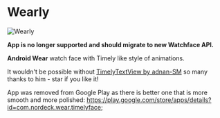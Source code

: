 Wearly
======

![Wearly](https://raw.githubusercontent.com/tajchert/Wearly/master/screenshots/animation.gif "clock face")

**App is no longer supported and should migrate to new Watchface API.**

**Android Wear** watch face with Timely like style of animations. 

It wouldn't be possible without [TimelyTextView by adnan-SM](https://github.com/adnan-SM/TimelyTextView) so many thanks to him - star if you like it!

App was removed from Google Play as there is better one that is more smooth and more polished: https://play.google.com/store/apps/details?id=com.nordeck.wear.timelyface;

